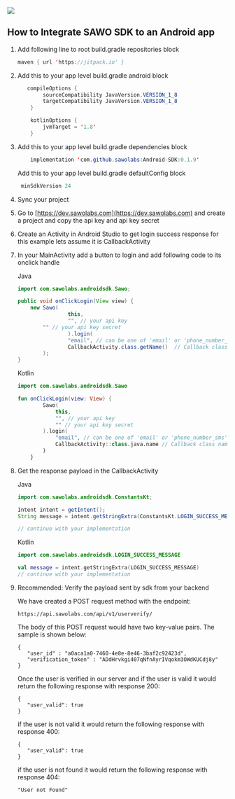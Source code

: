 [![](https://jitpack.io/v/sawolabs/Android-SDK.svg)](https://jitpack.io/#sawolabs/Android-SDK)

## How to Integrate SAWO SDK to an Android app

1. Add following line to root build.gradle repositories block

   ```java
   maven { url 'https://jitpack.io' }
   ```

2. Add this to your app level build.gradle android block
    ```java
       compileOptions {
            sourceCompatibility JavaVersion.VERSION_1_8
            targetCompatibility JavaVersion.VERSION_1_8
        }
    
        kotlinOptions {
            jvmTarget = '1.8'
        }
    ```

3. Add this to your app level build.gradle dependencies block

   ```java
	   implementation 'com.github.sawolabs:Android-SDK:0.1.9'
   ```

   Add this to your app level build.gradle defaultConfig block

      ```java
   	   minSdkVersion 24
      ```

4. Sync your project

5. Go to [https://dev.sawolabs.com](https://dev.sawolabs.com) and create a project and copy the api key and api key secret 

6. Create an Activity in Android Studio to get login success response for this example lets assume it is CallbackActivity

7. In your MainActivity add a button to login and add following code to its onclick handle

   Java

   ```java
   import com.sawolabs.androidsdk.Sawo;
   
   public void onClickLogin(View view) {
       new Sawo(
                   this, 
                   "", // your api key
		   "" // your api key secret
                   ).login(
                   "email", // can be one of 'email' or 'phone_number_sms'
                   CallbackActivity.class.getName()  // Callback class name
           );
   }
   ```

   

   Kotlin

   ```kotlin
   import com.sawolabs.androidsdk.Sawo
   
   fun onClickLogin(view: View) {
           Sawo(
               this,
               "", // your api key
               "" // your api key secret
           ).login(
               "email", // can be one of 'email' or 'phone_number_sms'
               CallbackActivity::class.java.name // Callback class name
           )
       }
   ```

   

8. Get the response payload in the CallbackActivity

   Java

   ```java
   import com.sawolabs.androidsdk.ConstantsKt;
   
   Intent intent = getIntent();
   String message = intent.getStringExtra(ConstantsKt.LOGIN_SUCCESS_MESSAGE);
   
   // continue with your implementation
   ```

   Kotlin

   ```kotlin
   import com.sawolabs.androidsdk.LOGIN_SUCCESS_MESSAGE
   
   val message = intent.getStringExtra(LOGIN_SUCCESS_MESSAGE)
   // continue with your implementation
   ```

9. Recommended: Verify the payload sent by sdk from your backend
   
   We have created a POST request method with the endpoint: 
   ```
   https://api.sawolabs.com/api/v1/userverify/
   ```
   The body of this POST request would have two key-value pairs. The sample is shown below:
	```
	{
	   "user_id" : "a0aca1a0-7460-4e8e-8e46-3baf2c92423d",
	   "verification_token" : "ADdHrvkgi407qNfnAyrIVqokm3OWdKUCdj8y"
	}
	```
	
    Once the user is verified in our server and if the user is valid it would return the following response with response 200:

	```
	{
	   "user_valid": true
	}
 	```
   if the user is not valid it would return  the following response with response 400:
	```
	{
	   "user_valid": true
	}
	```

   if the user is not found it would return  the following response with response 404:
	```
	"User not Found"
	```
